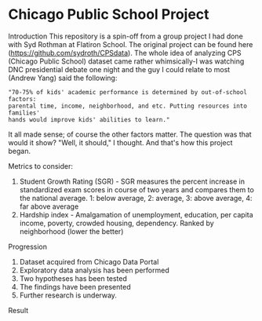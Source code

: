 # Chicago Public School Project

Introduction
    This repository is a spin-off from a group project I had done with Syd Rothman at Flatiron School. The original project can be found here (https://github.com/sydroth/CPSdata). 
    The whole idea of analyzing CPS (Chicago Public School) dataset came rather whimsically-I was watching DNC presidential debate one night and the guy I could relate to most (Andrew Yang) said the following:
    
    "70-75% of kids' academic performance is determined by out-of-school factors: 
    parental time, income, neighborhood, and etc. Putting resources into families' 
    hands would improve kids' abilities to learn."
    
It all made sense; of course the other factors matter. The question was that would it show? "Well, it should," I thought. And that's how this project began.

Metrics to consider:
  1. Student Growth Rating (SGR)
    - SGR measures the percent increase in standardized exam scores in course of two years and compares them to the national average. 1: below average, 2: average, 3: above average, 4: far above average
  2. Hardship index
    - Amalgamation of unemployment, education, per capita income, poverty, crowded housing, dependency. Ranked by neighborhood (lower the better)
  
Progression
  1. Dataset acquired from Chicago Data Portal
  2. Exploratory data analysis has been performed
  3. Two hypotheses has been tested
  4. The findings have been presented
  5. Further research is underway. 

Result
